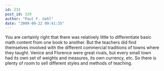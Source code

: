 ```yaml
---
id: 232
post_id: 329
author: "Paul F. Gehl"
date: "2009-09-22 09:41:35"
---
```

You are certainly right that there was relatively little to differentiate basic math content from one book to another. But the teachers did find themselves involved with the different commercial traditions of towns where they taught. Venice and Florence were great rivals, but every small town had its own set of weights and measures, its own currency, etc. So there is plenty of room to sell different styles and methods of teaching.
